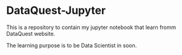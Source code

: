 # DataQuest-Jupyter
This is a repository to contain my jupyter notebook that learn fromm DataQuest website.

The learning purpose is to be Data Scientist in soon.
